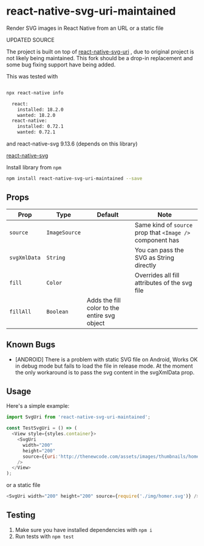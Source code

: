 # react-native-svg-uri-maintained
Render SVG images in React Native from an URL or a static file

UPDATED SOURCE

The project is built on top of [react-native-svg-uri](https://github.com/alinrzv/react-native-svg-uri-maintained)
, due to original project is not likely being maintained. This fork should be a drop-in replacement and some bug fixing support have being added.

This was tested with

```bash

npx react-native info

  react:
    installed: 18.2.0
    wanted: 18.2.0
  react-native:
    installed: 0.72.1
    wanted: 0.72.1

```

and react-native-svg 9.13.6 (depends on this library)

[react-native-svg](https://github.com/react-native-community/react-native-svg)

Install library from `npm`

```bash
npm install react-native-svg-uri-maintained --save
```

## Props

| Prop | Type | Default | Note |
|---|---|---|---|
| `source` | `ImageSource` |  | Same kind of `source` prop that `<Image />` component has
| `svgXmlData` | `String` |  | You can pass the SVG as String directly
| `fill` | `Color` |  | Overrides all fill attributes of the svg file
| `fillAll` | `Boolean` |  Adds the fill color to the entire svg object

## Known Bugs

- [ANDROID] There is a problem with static SVG file on Android,
  Works OK in debug mode but fails to load the file in release mode.
  At the moment the only workaround is to pass the svg content in the svgXmlData prop.

## <a name="Usage">Usage</a>

Here's a simple example:

```javascript
import SvgUri from 'react-native-svg-uri-maintained';

const TestSvgUri = () => (
  <View style={styles.container}>
    <SvgUri
      width="200"
      height="200"
      source={{uri:'http://thenewcode.com/assets/images/thumbnails/homer-simpson.svg'}}
    />
  </View>
);
```

or a static file

```javascript
<SvgUri width="200" height="200" source={require('./img/homer.svg')} />
```

## Testing
1. Make sure you have installed dependencies with `npm i`
2. Run tests with `npm test`
